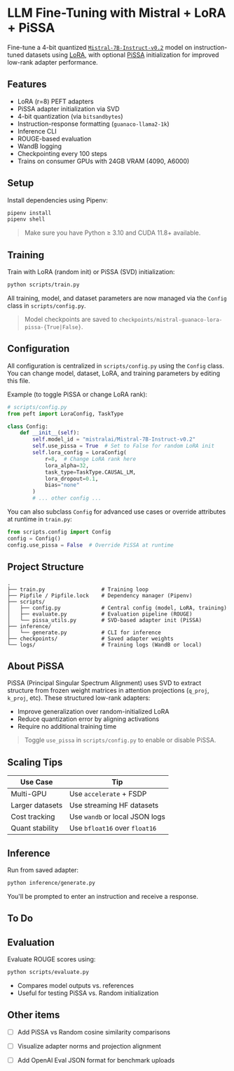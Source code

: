 # LLM Fine-Tuning with Mistral + LoRA + PiSSA

Fine-tune a 4-bit quantized [`Mistral-7B-Instruct-v0.2`](https://huggingface.co/mistralai/Mistral-7B-Instruct-v0.2) model on instruction-tuned datasets using [LoRA](https://arxiv.org/abs/2106.09685), with optional [PiSSA](https://arxiv.org/abs/2404.19753) initialization for improved low-rank adapter performance.



## Features

- LoRA (r=8) PEFT adapters  
- PiSSA adapter initialization via SVD  
- 4-bit quantization (via `bitsandbytes`)  
- Instruction-response formatting (`guanaco-llama2-1k`)  
- Inference CLI  
- ROUGE-based evaluation  
- WandB logging  
- Checkpointing every 100 steps  
- Trains on consumer GPUs with 24GB VRAM (4090, A6000)  



## Setup

Install dependencies using Pipenv:

```bash
pipenv install
pipenv shell
```

> Make sure you have Python ≥ 3.10 and CUDA 11.8+ available.

## Training

Train with LoRA (random init) or PiSSA (SVD) initialization:

```bash
python scripts/train.py
```

All training, model, and dataset parameters are now managed via the `Config` class in `scripts/config.py`.

> Model checkpoints are saved to `checkpoints/mistral-guanaco-lora-pissa-{True|False}`.

## Configuration

All configuration is centralized in `scripts/config.py` using the `Config` class. You can change model, dataset, LoRA, and training parameters by editing this file.

Example (to toggle PiSSA or change LoRA rank):

```python
# scripts/config.py
from peft import LoraConfig, TaskType

class Config:
    def __init__(self):
        self.model_id = "mistralai/Mistral-7B-Instruct-v0.2"
        self.use_pissa = True  # Set to False for random LoRA init
        self.lora_config = LoraConfig(
            r=8,  # Change LoRA rank here
            lora_alpha=32,
            task_type=TaskType.CAUSAL_LM,
            lora_dropout=0.1,
            bias="none"
        )
        # ... other config ...
```

You can also subclass `Config` for advanced use cases or override attributes at runtime in `train.py`:

```python
from scripts.config import Config
config = Config()
config.use_pissa = False  # Override PiSSA at runtime
```

## Project Structure

```
.
├── train.py                  # Training loop
├── Pipfile / Pipfile.lock    # Dependency manager (Pipenv)
├── scripts/
│   ├── config.py             # Central config (model, LoRA, training)
│   ├── evaluate.py           # Evaluation pipeline (ROUGE)
│   └── pissa_utils.py        # SVD-based adapter init (PiSSA)
├── inference/
│   └── generate.py           # CLI for inference
├── checkpoints/              # Saved adapter weights
└── logs/                     # Training logs (WandB or local)
```



## About PiSSA

PiSSA (Principal Singular Spectrum Alignment) uses SVD to extract structure from frozen weight matrices in attention projections (`q_proj`, `k_proj`, etc). These structured low-rank adapters:
- Improve generalization over random-initialized LoRA  
- Reduce quantization error by aligning activations  
- Require no additional training time  

> Toggle `use_pissa` in `scripts/config.py` to enable or disable PiSSA.


## Scaling Tips

| Use Case         | Tip                                   |
|------------------|----------------------------------------|
| Multi-GPU        | Use `accelerate` + FSDP               |
| Larger datasets  | Use streaming HF datasets             |
| Cost tracking    | Use `wandb` or local JSON logs        |
| Quant stability  | Use `bfloat16` over `float16`         |



## Inference

Run from saved adapter:

```bash
python inference/generate.py
```

You'll be prompted to enter an instruction and receive a response.

## To Do


## Evaluation

Evaluate ROUGE scores using:

```bash
python scripts/evaluate.py
```

- Compares model outputs vs. references  
- Useful for testing PiSSA vs. Random initialization  

## Other items

- [ ] Add PiSSA vs Random cosine similarity comparisons  
- [ ] Visualize adapter norms and projection alignment  
- [ ] Add OpenAI Eval JSON format for benchmark uploads  


